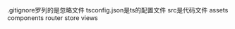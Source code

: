 <!-- 自己添加的备注说明文件 -->
.gitignore罗列的是忽略文件
tsconfig.json是ts的配置文件
src是代码文件
    assets
    components
    router
    store
    views

